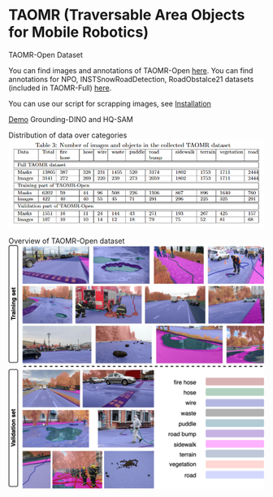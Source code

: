 # TAOMR (Traversable Area Objects for Mobile Robotics)

TAOMR-Open Dataset

You can find images and annotations of TAOMR-Open [here](https://disk.yandex.ru/d/jgPVF8LYohKM5g). You can find annotations for NPO, INSTSnowRoadDetection, RoadObstalce21 datasets (included in TAOMR-Full) [here](https://disk.yandex.ru/d/gNKNWw91QfbRNA).

You can use our script for scrapping images, see [Installation](https://github.com/OlgaMatykina/TAOMR/blob/main/TAOMR_Scrapper/INSTALL.md)

[Demo](https://github.com/OlgaMatykina/TAOMR/blob/main/Grounded_HQ_SAM_demo.ipynb) Grounding-DINO and HQ-SAM

Distribution of data over categories
![](https://github.com/OlgaMatykina/TAOMR/blob/main/images/distribution.PNG)

Overview of TAOMR-Open dataset
![](https://github.com/OlgaMatykina/TAOMR/blob/main/images/dataset_vis.png)

